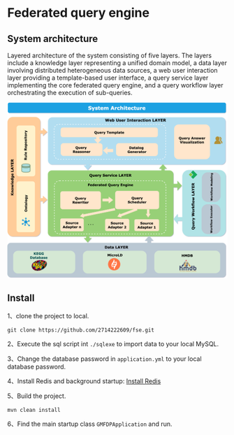 # Federated query engine

## System architecture

Layered architecture of the system consisting of five layers. The layers include a knowledge layer representing a unified domain model, a data layer involving distributed heterogeneous data sources,  a web user interaction layer providing a template-based user interface, a query service layer implementing the core federated query engine, and a query workflow layer orchestrating the execution of sub-queries.

![](src/main/resources/static/system-arch.png)

## Install

1、clone the project to local.

```
git clone https://github.com/2714222609/fse.git
```

2、Execute the sql script int `./sqlexe` to import data to your local MySQL.

3、Change the database password in `application.yml` to your local database password.

4、Install Redis and background startup: [Install Redis](https://redis.io/)

5、Build the project.

```
mvn clean install
```

6、Find the main startup class `GMFDPApplication` and run.


